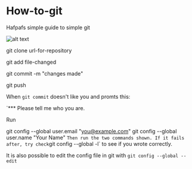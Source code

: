 # How-to-git
Hafpafs simple guide to simple git

![alt text](https://i.imgur.com/Aofvzhw.png "Git transport")

git clone url-for-repository

git add file-changed

git commit -m "changes made"

git push



When `git commit` doesn't like you and promts this:

`*** Please tell me who you are.

Run

  git config --global user.email "you@example.com"
  git config --global user.name "Your Name"
`
Then run the two commands shown.
If it fails after, try check `git config --global -l` to see if you wrote correctly.


It is also possible to edit the config file in git with `git config --global --edit`
